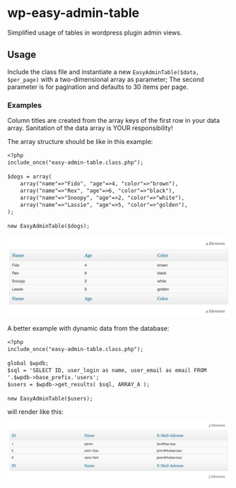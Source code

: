 wp-easy-admin-table
===================

Simplified usage of tables in wordpress plugin admin views.


## Usage

Include the class file and instantiate a new `EasyAdminTable($data, $per_page)` with a two-dimensional array as parameter; The second parameter is for pagination and defaults to 30 items per page.

### Examples

Column titles are created from the array keys of the first row in your data array. Sanitation of the data array is YOUR responsibility!

The array structure should be like in this example:

```
<?php
include_once("easy-admin-table.class.php");

$dogs = array(
	array("name"=>"Fido", "age"=>4, "color"=>"brown"),
	array("name"=>"Rex", "age"=>6, "color"=>"black"),
	array("name"=>"Snoopy", "age"=>2, "color"=>"white"),
	array("name"=>"Lassie", "age"=>5, "color"=>"golden"),
);

new EasyAdminTable($dogs);
```


![dogs.jpg](docs/dogs.jpg)


A better example with dynamic data from the database:


```
<?php
include_once("easy-admin-table.class.php");

global $wpdb;
$sql = 'SELECT ID, user_login as name, user_email as email FROM '.$wpdb->base_prefix.'users';
$users = $wpdb->get_results( $sql, ARRAY_A );

new EasyAdminTable($users);
```

will render like this:

![users.jpg](docs/users.jpg)